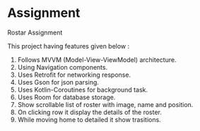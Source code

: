 # Assignment
Rostar Assignment

This project having features given below :

1. Follows MVVM (Model-View-ViewModel) architecture.
2. Using Navigation components.
3. Uses Retrofit for networking response.
4. Uses Gson for json parsing.
5. Uses Kotlin-Coroutines for background task.
6. Uses Room for database storage.
7. Show scrollable list of roster with image, name and position.
8. On clicking row it display the details of the roster.
9. While moving home to detailed it show trasitions.
